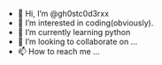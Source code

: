 - 👋 Hi, I’m @gh0stc0d3rxx
- 👀 I’m interested in coding(obviously).
- 🌱 I’m currently learning python
- 💞️ I’m looking to collaborate on ...
- 📫 How to reach me ...

<!---
gh0stc0d3rxx/gh0stc0d3rxx is a ✨ special ✨ repository because its `README.md` (this file) appears on your GitHub profile.
You can click the Preview link to take a look at your changes.
--->
